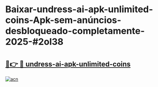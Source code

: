 # Baixar-undress-ai-apk-unlimited-coins-Apk-sem-anúncios-desbloqueado-completamente-2025-#2ol38

# <h2><a href="https://ainizakaria.my?title=undress-ai-apk-unlimited-coins&ref=24M">🔗👉 🔴 undress-ai-apk-unlimited-coins</a></h2>

[![acn](https://github.com/user-attachments/assets/0f9c940e-d8b0-45ae-aac7-cd30a18b3e1c)](https://ainizakaria.my?title=undress-ai-apk-unlimited-coins&ref=24M)

